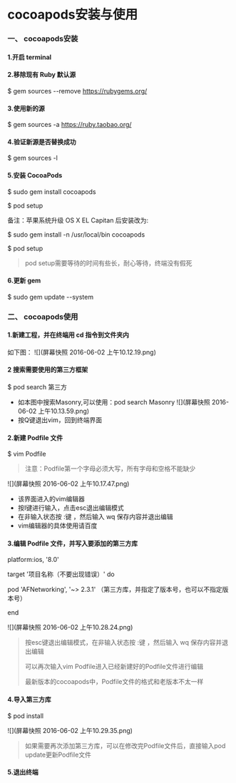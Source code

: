 # cocoapods安装与使用
### 一、 cocoapods安装

#### 1.开启 terminal
#### 2.移除现有 Ruby 默认源
$ gem sources --remove https://rubygems.org/

#### 3.使用新的源
$ gem sources -a https://ruby.taobao.org/

#### 4.验证新源是否替换成功
$ gem sources -l

#### 5.安装 CocoaPods
$ sudo gem install cocoapods

$ pod setup

备注：苹果系统升级 OS X EL Capitan 后安装改为:

$ sudo gem install -n /usr/local/bin cocoapods

$ pod setup

> pod setup需要等待的时间有些长，耐心等待，终端没有假死

#### 6.更新 gem
$ sudo gem update --system

### 二、 cocoapods使用

#### 1.新建工程，并在终端用 cd 指令到文件夹内
如下图：
![](屏幕快照 2016-06-02 上午10.12.19.png)

#### 2 搜索需要使用的第三方框架
$ pod search 第三方
- 如本图中搜索Masonry,可以使用：pod search Masonry
![](屏幕快照 2016-06-02 上午10.13.59.png)
- 按Q键退出vim，回到终端界面

#### 2.新建 Podfile 文件
$ vim Podfile
> 注意：Podfile第一个字母必须大写，所有字母和空格不能缺少

![](屏幕快照 2016-06-02 上午10.17.47.png)
- 该界面进入的vim编辑器
- 按I键进行输入，点击esc退出编辑模式
- 在非输入状态按 :键 ，然后输入 wq 保存内容并退出编辑
- vim编辑器的具体使用请百度

#### 3.编辑 Podfile 文件，并写入要添加的第三方库
platform:ios, '8.0'

target '项目名称（不要出现错误）' do

pod 'AFNetworking', '~> 2.3.1' （第三方库，并指定了版本号，也可以不指定版本号）

end

![](屏幕快照 2016-06-02 上午10.28.24.png)
> 按esc键退出编辑模式，在非输入状态按 :键 ，然后输入 wq 保存内容并退出编辑
> 
> 可以再次输入vim Podfile进入已经新建好的Podfile文件进行编辑
>
> 最新版本的cocoapods中，Podfile文件的格式和老版本不太一样

#### 4.导入第三方库
$ pod install

![](屏幕快照 2016-06-02 上午10.29.35.png)

> 如果需要再次添加第三方库，可以在修改完Podfile文件后，直接输入pod update更新Podfile文件

#### 5.退出终端

